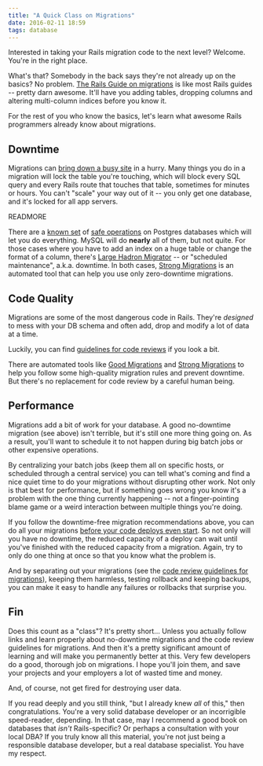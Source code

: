 ```yaml
---
title: "A Quick Class on Migrations"
date: 2016-02-11 18:59
tags: database
---
```


Interested in taking your Rails migration code to the next level?
Welcome. You're in the right place.

What's that? Somebody in the back says they're not already up on the
basics? No problem. <a
href="http://edgeguides.rubyonrails.org/active_record_migrations.html">The
Rails Guide on migrations</a> is like most Rails guides -- pretty darn
awesome. It'll have you adding tables, dropping columns and altering
multi-column indices before you know it.

For the rest of you who know the basics, let's learn what awesome
Rails programmers already know about migrations.

## Downtime

Migrations can <a
href="/posts/database-migrations-without-downtime">bring down a busy
site</a> in a hurry. Many things you do in a migration will lock the
table you're touching, which will block every SQL query and every
Rails route that touches that table, sometimes for minutes or hours.
You can't "scale" your way out of it -- you only get one database, and
it's locked for all app servers.

READMORE

There are a <a
href="https://www.braintreepayments.com/blog/safe-operations-for-high-volume-postgresql/">known
set</a> of <a
href="http://pedro.herokuapp.com/past/2011/7/13/rails_migrations_with_no_downtime/">safe
operations</a> on Postgres databases which will let you do
everything. MySQL will do <b>nearly</b> all of them, but not
quite. For those cases where you have to add an index on a huge table
or change the format of a column, there's <a
href="https://github.com/soundcloud/lhm">Large Hadron Migrator</a> --
or "scheduled maintenance", a.k.a. downtime. In both cases, <a
href="https://github.com/ankane/strong_migrations">Strong
Migrations</a> is an automated tool that can help you use only
zero-downtime migrations.

## Code Quality

Migrations are some of the most dangerous code in Rails. They're
*designed* to mess with your DB schema and often add, drop and modify
a lot of data at a time.

Luckily, you can find <a
href="/posts/migration-code-review">guidelines for code reviews</a> if
you look a bit.

There are automated tools like <a
href="https://github.com/testdouble/good-migrations">Good
Migrations</a> and <a
href="https://github.com/ankane/strong_migrations">Strong
Migrations</a> to help you follow some high-quality migration rules
and prevent downtime. But there's no replacement for code review by a
careful human being.

## Performance

Migrations add a bit of work for your database. A good no-downtime
migration (see above) isn't terrible, but it's still one more thing
going on. As a result, you'll want to schedule it to not happen during
big batch jobs or other expensive operations.

By centralizing your batch jobs (keep them all on specific hosts, or
scheduled through a central service) you can tell what's coming and
find a nice quiet time to do your migrations without disrupting other
work. Not only is that best for performance, but if something goes
wrong you know it's a problem with the one thing currently happening
-- not a finger-pointing blame game or a weird interaction between
multiple things you're doing.

If you follow the downtime-free migration recommendations above, you
can do all your migrations <a
href="/posts/deployment-and-migrations">before your code deploys even
start</a>. So not only will you have no downtime, the reduced capacity
of a deploy can wait until you've finished with the reduced capacity
from a migration. Again, try to only do one thing at once so that you
know what the problem is.

And by separating out your migrations (see the <a
href="/posts/migration-code-review">code review guidelines for
migrations</a>), keeping them harmless, testing rollback and keeping
backups, you can make it easy to handle any failures or rollbacks that
surprise you.

## Fin

Does this count as a "class"? It's pretty short... Unless you actually
follow links and learn properly about no-downtime migrations and the
code review guidelines for migrations. And then it's a pretty
significant amount of learning and will make you permanently better at
this. Very few developers do a good, thorough job on migrations. I
hope you'll join them, and save your projects and your employers a lot
of wasted time and money.

And, of course, not get fired for destroying user data.

If you read deeply and you still think, "but I already knew *all* of
this," then congratulations. You're a very solid database developer or
an incorrigible speed-reader, depending. In that case, may I recommend
a good book on databases that *isn't* Rails-specific? Or perhaps a
consultation with your local DBA? If you truly know all this material,
you're not just being a responsible database developer, but a real
database specialist. You have my respect.
